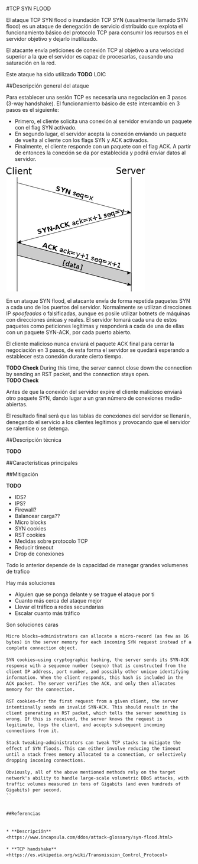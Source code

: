 #TCP SYN FLOOD

El ataque TCP SYN flood o inundación TCP SYN (usualmente llamado SYN flood) es un ataque de denegación de servicio distribuido que explota el funcionamiento básico del protocolo TCP para consumir los recursos en el servidor objetivo y dejarlo inutilizado.

El atacante envía peticiones de conexión TCP al objetivo a una velocidad superior a la que el servidor es capaz de procesarlas, causando una saturación en la red.

Este ataque ha sido utilizado **TODO** LOIC

##Descripción general del ataque

Para establecer una sesión TCP es necesaria una negociación en 3 pasos (3-way handshake). El funcionamiento básico de este intercambio en 3 pasos es el siguiente:

* Primero, el cliente solicita una conexión al servidor enviando un paquete con el flag SYN activado.
* En segundo lugar, el servidor acepta la conexión enviando un paquete de vuelta al cliente con los flags SYN y ACK activados.
* Finalmente, el cliente responde con un paquete con el flag ACK. A partir de entonces la conexión se da por establecida y podrá enviar datos al servidor.

![tcp-handshake](../static/images/tcp_handshake.png)

En un ataque SYN flood, el atacante envía de forma repetida paquetes SYN a cada uno de los puertos del servidor. Normalmente se utilizan direcciones IP _spoofeadas_ o falsificadas, aunque es posile utilizar botnets de máquinas con direcciones únicas y reales. El servidor tomará cada una de estos paquetes como peticiones legítimas y responderá a cada de una de ellas con un paquete SYN-ACK, por cada puerto abierto.

El cliente malicioso nunca enviará el paquete ACK final para cerrar la negociación en 3 pasos, de esta forma el servidor se quedará esperando a establecer esta conexión durante cierto tiempo.

**TODO Check** During this time, the server cannot close down the connection by sending an RST packet, and the connection stays open.  
**TODO Check**

Antes de que la conexión del servidor expire el cliente malicioso enviará otro paquete SYN, dando lugar a un gran número de conexiones medio-abiertas. 

El resultado final será que las tablas de conexiones del servidor se llenarán, denegando el servicio a los clientes legítimos y provocando que el servidor se ralentice o se detenga.


##Descripción técnica

**TODO**

##Características principales

##Mitigación

**TODO**

* IDS?
* IPS?
* Firewall?
* Balancear carga??
* Micro blocks
* SYN cookies
* RST cookies
* Medidas sobre protocolo TCP
 * Reducir timeout
 * Drop de conexiones

Todo lo anterior depende de la capacidad de manegar grandes volumenes de trafico

Hay más soluciones

* Alguien que se ponga delante y se trague el ataque por ti
 * Cuanto más cerca del ataque mejor
 * Llevar el tráfico a redes secundarias
 * Escalar cuanto más tráfico

Son soluciones caras

```
Micro blocks—administrators can allocate a micro-record (as few as 16 bytes) in the server memory for each incoming SYN request instead of a complete connection object.

SYN cookies—using cryptographic hashing, the server sends its SYN-ACK response with a sequence number (seqno) that is constructed from the client IP address, port number, and possibly other unique identifying information. When the client responds, this hash is included in the ACK packet. The server verifies the ACK, and only then allocates memory for the connection.

RST cookies—for the first request from a given client, the server intentionally sends an invalid SYN-ACK. This should result in the client generating an RST packet, which tells the server something is wrong. If this is received, the server knows the request is legitimate, logs the client, and accepts subsequent incoming connections from it.

Stack tweaking—administrators can tweak TCP stacks to mitigate the effect of SYN floods. This can either involve reducing the timeout until a stack frees memory allocated to a connection, or selectively dropping incoming connections.

Obviously, all of the above mentioned methods rely on the target network's ability to handle large-scale volumetric DDoS attacks, with traffic volumes measured in tens of Gigabits (and even hundreds of Gigabits) per second.
``
   

##Referencias


* **Descripción**  
<https://www.incapsula.com/ddos/attack-glossary/syn-flood.html>

* **TCP handshake**  
<https://es.wikipedia.org/wiki/Transmission_Control_Protocol>




